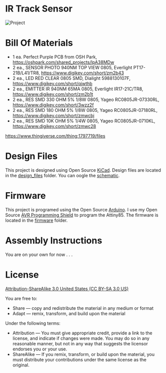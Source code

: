 IR Track Sensor
============

![Project](images/project.png) 


Bill Of Materials
=================
  
- 1 ea. Perfect Purple PCB from OSH Park, https://oshpark.com/shared_projects/lpA38MDw
- 2 ea., SENSOR PHOTO 940NM TOP VIEW 0805, Everlight PT17-21B/L41/TR8, https://www.digikey.com/short/zm2b43
- 2 ea., LED RED CLEAR 0805 SMD, Dialight 5988130107F, https://www.digikey.com/short/qjwthb
- 2 ea., EMITTER IR 940NM 65MA 0805, Everlight IR17-21C/TR8, https://www.digikey.com/short/zm2b1t
- 2 ea., RES SMD 330 OHM 5% 1/8W 0805, Yageo RC0805JR-07330RL, https://www.digikey.com/short/3wzz2f 
- 2 ea., RES SMD 180 OHM 5% 1/8W 0805, Yageo RC0805JR-07180RL, https://www.digikey.com/short/zmwcbj
- 2 ea., RES SMD 10K OHM 5% 1/4W 0805, Yageo RC0805JR-0710KL, https://www.digikey.com/short/zmwc28


https://www.thingiverse.com/thing:1797719/files

Design Files
============
This project is designed using Open Source [KiCad](http://kicad-pcb.org/). Design files are located in the [design_files](design_files/) folder.  You can oogle the [schematic](images/base.sch.png).


Firmware
========
This project is programed using the Open Source [Arduino](https://www.arduino.cc/). I use my Open Source [AVR Programming Shield](https://www.tindie.com/products/MakersBox/yet-another-programming-shield/) to program the Attiny85. The firmware is located in the [firmware](firmware/) folder.


Assembly Instructions
=====================
You are on your own for now . . .


License
=======
[Attribution-ShareAlike 3.0 United States (CC BY-SA 3.0 US)](https://creativecommons.org/licenses/by-sa/3.0/us/)

You are free to:

- Share — copy and redistribute the material in any medium or format
- Adapt — remix, transform, and build upon the material

Under the following terms:

- Attribution — You must give appropriate credit, provide a link to the license, and indicate if changes were made. You may do so in any reasonable manner, but not in any way that suggests the licensor endorses you or your use.
- ShareAlike — If you remix, transform, or build upon the material, you must distribute your contributions under the same license as the original.
